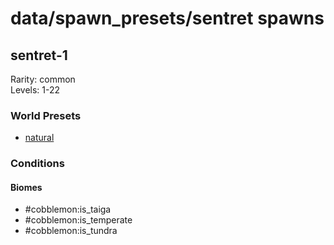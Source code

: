 # data/spawn_presets/sentret spawns  
  
## sentret-1  
Rarity: common  
Levels: 1-22  
  
### World Presets  
* [natural](/data/world_presets/natural.md)  
  
### Conditions  
  
#### Biomes  
  * #cobblemon:is_taiga
  * #cobblemon:is_temperate
  * #cobblemon:is_tundra
  
